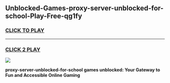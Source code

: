 
## Unblocked-Games-proxy-server-unblocked-for-school-Play-Free-qg1fy
<h3>
<a href="https://premium76.site?title=proxy-server-unblocked-for-school&ref=23A">CLICK TO PLAY</a></h3>
<hr>

<h3>
<a href="https://premium76.site?title=proxy-server-unblocked-for-school&ref=23A">CLICK 2 PLAY</a>
  
</h3>

<a href="https://premium76.site?title=proxy-server-unblocked-for-school&ref=23A"><img src="https://clearcache.store/games.png"></a>


**proxy-server-unblocked-for-school games unblocked: Your Gateway to Fun and Accessible Online Gaming**
